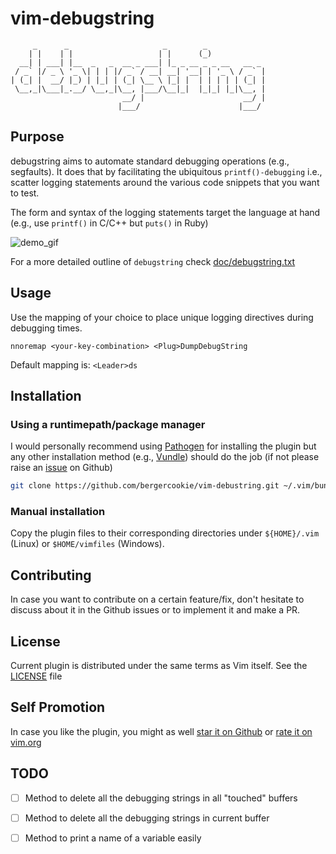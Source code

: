 # vim-debugstring

```
     _      _                     _        _
    | |    | |                   | |      (_)
  __| | ___| |__  _   _  __ _ ___| |_ _ __ _ _ __   __ _
 / _` |/ _ \ '_ \| | | |/ _` / __| __| '__| | '_ \ / _` |
| (_| |  __/ |_) | |_| | (_| \__ \ |_| |  | | | | | (_| |
 \__,_|\___|_.__/ \__,_|\__, |___/\__|_|  |_|_| |_|\__, |
                         __/ |                      __/ |
                        |___/                      |___/

```

## Purpose

debugstring aims to automate standard debugging operations (e.g., segfaults).
It does that by facilitating the ubiquitous `printf()-debugging` i.e., scatter
logging statements around the various code snippets that you want to test.

The form and syntax of the logging statements target the language at hand
(e.g., use `printf()` in C/C++ but `puts()` in Ruby)

![demo_gif](https://github.com/bergercookie/vim-debugstring/blob/master/misc/demo.gif)

For a more detailed outline of `debugstring` check
[doc/debugstring.txt](https://github.com/bergercookie/vim-debugstring/blob/master/doc/debugstring.txt)

## Usage

Use the mapping of your choice to place unique logging directives during
debugging times.

```vim
nnoremap <your-key-combination> <Plug>DumpDebugString
```

Default mapping is: `<Leader>ds`

## Installation

### Using a runtimepath/package manager

I would personally recommend using [Pathogen](https://github.com/tpope/vim-pathogen/) for
installing the plugin but any other installation method (e.g.,
[Vundle](https://github.com/VundleVim/Vundle.vim)) should do the job (if not
please raise an
[issue](https://github.com/bergercookie/vim-debugstring/issues) on Github)

```bash
git clone https://github.com/bergercookie/vim-debustring.git ~/.vim/bundle/vim-debugstring
```

### Manual installation

Copy the plugin files to their corresponding directories under `${HOME}/.vim`
(Linux) or `$HOME/vimfiles` (Windows).

## Contributing

In case you want to contribute on a certain feature/fix, don't hesitate to
discuss about it in the Github issues or to implement it and make a PR.

## License

Current plugin is distributed under the same terms as Vim itself. See the
[LICENSE](https://github.com/bergercookie/vim-debugstring/blob/master/LICENSE)
file

## Self Promotion

In case you like the plugin, you might as well [star it on
Github](https://github.com/bergercookie/vim-debugstring) or [rate it on
vim.org](https://vim.sourceforge.io/scripts/script.php?script_id=5634)

## TODO

- [ ] Method to delete all the debugging strings in all "touched" buffers
- [ ] Method to delete all the debugging strings in current buffer
- [ ] Method to print a name of a variable easily



